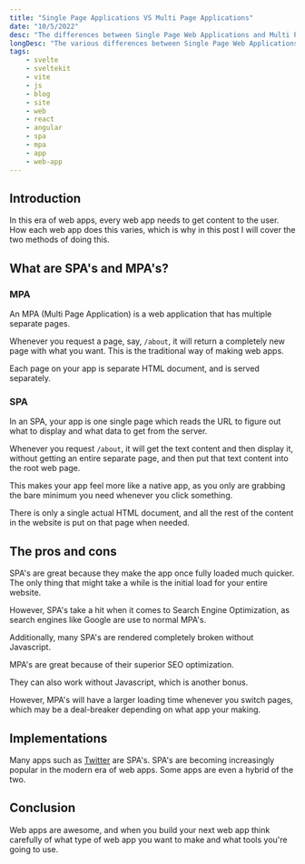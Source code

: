 ```yaml
---
title: "Single Page Applications VS Multi Page Applications"
date: "10/5/2022"
desc: "The differences between Single Page Web Applications and Multi Page Web Applications."
longDesc: "The various differences between Single Page Web Applications and Multi Page Web Applications on the web. This post covers each ones use case and some implementations of them"
tags:
    - svelte
    - sveltekit
    - vite
    - js
    - blog
    - site
    - web
    - react
    - angular
    - spa
    - mpa
    - app
    - web-app
---
```


## Introduction

In this era of web apps, every web app needs to get content to the user. How each web app does this varies, which is why in this post I will cover the two methods of doing this.

## What are SPA's and MPA's?

### MPA

An MPA (Multi Page Application) is a web application that has multiple separate pages.

Whenever you request a page, say, `/about`, it will return a completely new page with what you want. This is the traditional way of making web apps.

Each page on your app is separate HTML document, and is served separately.

### SPA

In an SPA, your app is one single page which reads the URL to figure out what to display and what data to get from the server.

Whenever you request `/about`, it will get the text content and then display it, without getting an entire separate page, and then put that text content into the root web page.

This makes your app feel more like a native app, as you only are grabbing the bare minimum you need whenever you click something.

There is only a single actual HTML document, and all the rest of the content in the website is put on that page when needed.

## The pros and cons

SPA's are great because they make the app once fully loaded much quicker. The only thing that might take a while is the initial load for your entire website.

However, SPA's take a hit when it comes to Search Engine Optimization, as search engines like Google are use to normal MPA's.

Additionally, many SPA's are rendered completely broken without Javascript.

MPA's are great because of their superior SEO optimization.

They can also work without Javascript, which is another bonus.

However, MPA's will have a larger loading time whenever you switch pages, which may be a deal-breaker depending on what app your making.

## Implementations

Many apps such as [Twitter](https://twitter.com) are SPA's. SPA's are becoming increasingly popular in the modern era of web apps. Some apps are even a hybrid of the two.

## Conclusion

Web apps are awesome, and when you build your next web app think carefully of what type of web app you want to make and what tools you're going to use.
